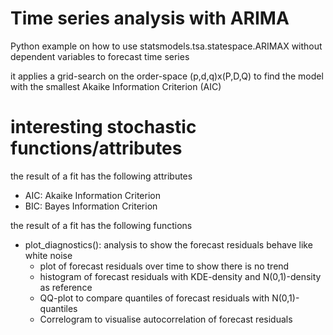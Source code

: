 # Time series analysis with ARIMA

Python example on how to use statsmodels.tsa.statespace.ARIMAX without dependent variables to forecast time series

it applies a grid-search on the order-space (p,d,q)x(P,D,Q) to find the model with the smallest Akaike Information Criterion (AIC)

# interesting stochastic functions/attributes

the result of a fit has the following attributes
- AIC: Akaike Information Criterion
- BIC: Bayes Information Criterion 

the result of a fit has the following functions
- plot_diagnostics():  analysis to show the forecast residuals behave like white noise 
    - plot of forecast residuals over time to show there is no trend
    - histogram of forecast residuals with KDE-density and N(0,1)-density as reference
    - QQ-plot to compare quantiles of forecast residuals with N(0,1)-quantiles 
    - Correlogram to visualise autocorrelation of forecast residuals






